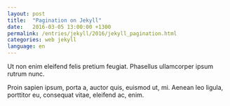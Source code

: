 ```yaml
---
layout: post
title:  "Pagination on Jekyll"
date:   2016-03-05 13:00:00 +1300
permalink: /entries/jekyll/2016/jekyll_pagination.html
categories: web jekyll
language: en
---
```

Ut non enim eleifend felis pretium feugiat. Phasellus ullamcorper ipsum rutrum nunc.

Proin sapien ipsum, porta a, auctor quis, euismod ut, mi. Aenean leo ligula, porttitor eu, consequat vitae, eleifend ac, enim.
